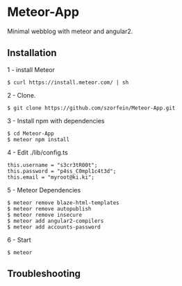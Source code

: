 # Meteor-App
Minimal webblog with meteor and angular2.

## Installation 

1 - install Meteor 

    $ curl https://install.meteor.com/ | sh
    
2 - Clone.

    $ git clone https://github.com/szorfein/Meteor-App.git 

3 - Install npm with dependencies

    $ cd Meteor-App
    $ meteor npm install
    
4 - Edit ./lib/config.ts

    this.username = "s3cr3tR00t";
    this.password = "p4ss_C0mpl1c4t3d";
    this.email = "myroot@ki.ki";

5 - Meteor Dependencies

    $ meteor remove blaze-html-templates
    $ meteor remove autopublish
    $ meteor remove insecure
    $ meteor add angular2-compilers
    $ meteor add accounts-password

6 - Start

    $ meteor

## Troubleshooting
